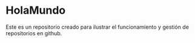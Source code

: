 # HolaMundo
Este es un repositorio creado para ilustrar el funcionamiento y gestión de repositorios en github.
